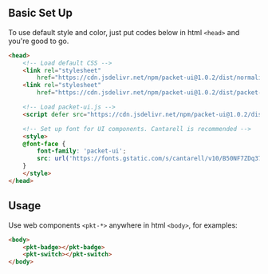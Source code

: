 ## Basic Set Up

To use default style and color, just put codes below in html `<head>` and you're good to go.

```html
<head>
    <!-- Load default CSS -->
    <link rel="stylesheet"
        href="https://cdn.jsdelivr.net/npm/packet-ui@1.0.2/dist/normalize.css">
    <link rel="stylesheet"
        href="https://cdn.jsdelivr.net/npm/packet-ui@1.0.2/dist/packet-ui.css">

    <!-- Load packet-ui.js -->
    <script defer src="https://cdn.jsdelivr.net/npm/packet-ui@1.0.2/dist/packet-ui.js"></script>

    <!-- Set up font for UI components. Cantarell is recommended -->
    <style>
    @font-face {
        font-family: 'packet-ui';
        src: url('https://fonts.gstatic.com/s/cantarell/v10/B50NF7ZDq37KMUvlO015jKJr.woff2') format('woff2');
    }
    </style>
</head>
```

## Usage

Use web components `<pkt-*>` anywhere in html `<body>`, for examples:

```html
<body>
    <pkt-badge></pkt-badge>
    <pkt-switch></pkt-switch>
</body>
```
